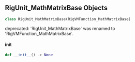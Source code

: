 ## RigUnit_MathMatrixBase Objects

```python
class RigUnit_MathMatrixBase(RigVMFunction_MathMatrixBase)
```

deprecated: 'RigUnit_MathMatrixBase' was renamed to 'RigVMFunction_MathMatrixBase'.

<a id="unreal.RigUnit_MathMatrixBase.__init__"></a>

#### __init__

```python
def __init__() -> None
```

<a id="unreal.RigVMFunction_MathMatrixUnaryOp"></a>